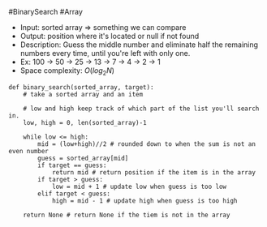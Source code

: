 #BinarySearch #Array 
- Input: sorted array => something we can compare
- Output: position where it's located or null if not found
- Description: Guess the middle number and eliminate half the remaining numbers every time, until you're left with only one.
- Ex: 100 -> 50 -> 25 -> 13 -> 7 -> 4 -> 2 -> 1
- Space complexity: $O(log_2 N)$

```
def binary_search(sorted_array, target):
    # take a sorted array and an item
    
    # low and high keep track of which part of the list you'll search in.
    low, high = 0, len(sorted_array)-1
    
    while low <= high:
        mid = (low+high)//2 # rounded down to when the sum is not an even number
        guess = sorted_array[mid]
        if target == guess:
            return mid # return position if the item is in the array
        if target > guess:
            low = mid + 1 # update low when guess is too low
        elif target < guess:
            high = mid - 1 # update high when guess is too high
        
    return None # return None if the tiem is not in the array
```
